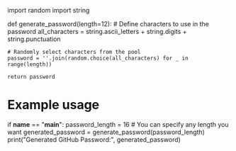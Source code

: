  import random
import string

def generate_password(length=12):
    # Define characters to use in the password
    all_characters = string.ascii_letters + string.digits + string.punctuation
    
    # Randomly select characters from the pool
    password = ''.join(random.choice(all_characters) for _ in range(length))
    
    return password

# Example usage
if __name__ == "__main__":
    password_length = 16  # You can specify any length you want
    generated_password = generate_password(password_length)
    print("Generated GitHub Password:", generated_password)
